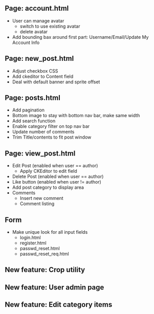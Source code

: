 ## Page: account.html

- User can manage avatar
  - switch to use existing avatar
  - delete avatar
- Add bounding bax around first part: Username/Email/Update My Account Info

## Page: new_post.html
- Adjust checkbox CSS
- Add ckeditor to Content field
- Deal with default banner and sprite offset

## Page: posts.html
- Add pagination
- Bottom image to stay with bottom nav bar, make same width
- Add search function
- Enable category filter on top nav bar
- Update number of comments
- Trim Title/contents to fit post window

## Page: view_post.html
- Edit Post   (enabled when user == author)
  - Apply CKEditor to edit field
- Delete Post (enabled when user == author)
- Like button (enabled when user != author)
- Add post category to display area
- Comments
  - Insert new comment
  - Comment listing


## Form
- Make unique look for all input fields
  - login.html
  - register.html
  - passwd_reset.html
  - passwd_reset_req.html

## New feature: Crop utility
## New feature: User admin page
## New feature: Edit category items
